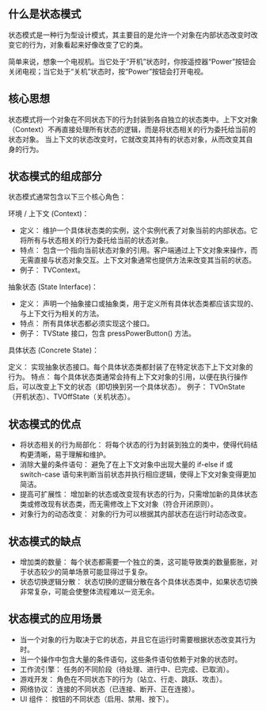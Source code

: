 ## 什么是状态模式

状态模式是一种行为型设计模式，其主要目的是允许一个对象在内部状态改变时改变它的行为，对象看起来好像改变了它的类。

简单来说，想象一个电视机。当它处于“开机”状态时，你按遥控器“Power”按钮会关闭电视；当它处于“关机”状态时，按“Power”按钮会打开电视。

## 核心思想

状态模式将一个对象在不同状态下的行为封装到各自独立的状态类中。上下文对象（Context）不再直接处理所有状态的逻辑，而是将状态相关的行为委托给当前的状态对象。
当上下文的状态改变时，它就改变其持有的状态对象，从而改变其自身的行为。

## 状态模式的组成部分

状态模式通常包含以下三个核心角色：

环境 / 上下文 (Context)：

* 定义： 维护一个具体状态类的实例，这个实例代表了对象当前的内部状态。它将所有与状态相关的行为委托给当前的状态对象。
* 特点： 包含一个指向当前状态对象的引用。客户端通过上下文对象来操作，而无需直接与状态对象交互。上下文对象通常也提供方法来改变其当前的状态。
* 例子： TVContext。

抽象状态 (State Interface)：

* 定义： 声明一个抽象接口或抽象类，用于定义所有具体状态类都应该实现的、与上下文行为相关的方法。
* 特点： 所有具体状态都必须实现这个接口。
* 例子： TVState 接口，包含 pressPowerButton() 方法。

具体状态 (Concrete State)：

定义： 实现抽象状态接口。每个具体状态类都封装了在特定状态下上下文对象的行为。
特点： 每个具体状态类通常会持有上下文对象的引用，以便在执行操作后，可以改变上下文的状态（即切换到另一个具体状态）。
例子： TVOnState（开机状态）、TVOffState（关机状态）。

## 状态模式的优点

* 将状态相关的行为局部化： 将每个状态的行为封装到独立的类中，使得代码结构更清晰，易于理解和维护。
* 消除大量的条件语句： 避免了在上下文对象中出现大量的 if-else if 或 switch-case
  语句来判断当前状态并执行相应逻辑，使得上下文对象变得更加简洁。
* 提高可扩展性： 增加新的状态或改变现有状态的行为，只需增加新的具体状态类或修改现有状态类，而无需修改上下文对象（符合开闭原则）。
* 对象行为的动态改变： 对象的行为可以根据其内部状态在运行时动态改变。

## 状态模式的缺点

* 增加类的数量： 每个状态都需要一个独立的类，这可能导致类的数量膨胀，对于状态较少的简单场景可能显得过于复杂。
* 状态切换逻辑分散： 状态切换的逻辑分散在各个具体状态类中，如果状态切换非常复杂，可能会使整体流程难以一览无余。

## 状态模式的应用场景

* 当一个对象的行为取决于它的状态，并且它在运行时需要根据状态改变其行为时。
* 当一个操作中包含大量的条件语句，这些条件语句依赖于对象的状态时。
* 工作流引擎： 任务的不同阶段（待处理、进行中、已完成、已取消）。
* 游戏开发： 角色在不同状态下的行为（站立、行走、跳跃、攻击）。
* 网络协议： 连接的不同状态（已连接、断开、正在连接）。
* UI 组件： 按钮的不同状态（启用、禁用、按下）。